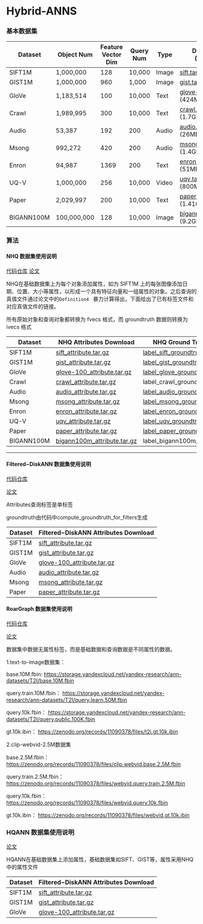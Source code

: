 # Hybrid-ANNS


### 基本数据集

| Dataset    | Object Num  | Feature Vector Dim | Query Num | Type            | Download (Vector)                                            |
| ---------- | ----------- | ------------------ | --------- | --------------- | ------------------------------------------------------------ |
| SIFT1M     | 1,000,000   | 128                | 10,000    | Image | [sift.tar.gz](http://corpus-texmex.irisa.fr/) (161MB)        |
| GIST1M     | 1,000,000   | 960                | 1,000     | Image | [gist.tar.gz](http://corpus-texmex.irisa.fr/) (2.6GB)        |
| GloVe      | 1,183,514   | 100                | 10,000    | Text  | [glove-100.tar.gz](http://downloads.zjulearning.org.cn/data/glove-100.tar.gz) (424MB) |
| Crawl      | 1,989,995   | 300                | 10,000    | Text  | [crawl.tar.gz](http://downloads.zjulearning.org.cn/data/crawl.tar.gz) (1.7GB) |
| Audio      | 53,387      | 192                | 200       | Audio | [audio.tar.gz](https://drive.google.com/file/d/1fJvLMXZ8_rTrnzivvOXiy_iP91vDyQhs/view) (26MB) |
| Msong      | 992,272     | 420                | 200       | Audio | [msong.tar.gz](https://drive.google.com/file/d/1UZ0T-nio8i2V8HetAx4-kt_FMK-GphHj/view) (1.4GB) |
| Enron      | 94,987      | 1369               | 200       | Text  | [enron.tar.gz](https://drive.google.com/file/d/1TqV43kzuNYgAYXvXTKsAG1-ZKtcaYsmr/view) (51MB) |
| UQ-V       | 1,000,000   | 256                | 10,000    | Video | [uqv.tar.gz](https://drive.google.com/file/d/1HIdQSKGh7cfC7TnRvrA2dnkHBNkVHGsF/view) (800MB) |
| Paper      | 2,029,997   | 200                | 10,000    | Text  | [paper.tar.gz](https://drive.google.com/file/d/1t4b93_1Viuudzd5D3I6_9_9Guwm1vmTn/view) (1.41GB) |
| BIGANN100M | 100,000,000 | 128                | 10,000    | Image | [bigann100m.tar.gz](https://big-ann-benchmarks.com/) (9.2GB) |
### 算法
#### NHQ 数据集使用说明

[代码仓库](https://github.com/KGLab-HDU/TKDE-under-review-Native-Hybrid-Queries-via-ANNS)
[论文](https://arxiv.org/abs/2203.13601)

NHQ在基础数据集上为每个对象添加属性，如为 SIFT1M 上的每张图像添加日期、位置、大小等属性，以形成一个具有特征向量和一组属性的对象。之后查询的真值文件通过论文中的`Definition4 ` 暴力计算得出，下面给出了已有标签文件和对应真值文件的链接。

所有原始对象和查询对象都转换为 fvecs 格式，而 groundtruth 数据则转换为 ivecs 格式



| Dataset    | NHQ Attributes Download                                      | NHQ Ground Truth Download                                    |
| ---------- | ------------------------------------------------------------ | ------------------------------------------------------------ |
| SIFT1M     | [sift_attribute.tar.gz](https://drive.google.com/file/d/15sflYLREoqHJGJCuBpiE1UOHad60_GKK/view) | [label_sift_groundtruth.ivecs](https://drive.google.com/file/d/1MVw1QmhQ_TnfhAV3Np-PDH9GNnH3Vm0w/view) |
| GIST1M     | [gist_attribute.tar.gz](https://drive.google.com/file/d/1PFeQev-7jywvdOVXy5ubMhltbH5sFDRx/view) | [label_gist_groundtruth.ivecs](https://drive.google.com/file/d/1KkeEbEglX6plVy4rT4GKkhCTKnOQ9jbh/view) |
| GloVe      | [glove-100_attribute.tar.gz](https://drive.google.com/file/d/10bIhmw1RC4Bk6cpJuWRli1WuwbALEKuK/view) | [label_glove_groundtruth.ivecs](https://drive.google.com/file/d/1LHbXi6Aapvnxp68aGZF1DV3kXy23bFE_/view) |
| Crawl      | [crawl_attribute.tar.gz](https://drive.google.com/file/d/1d1TURrWxYAELvfiBNermEv0iiyTxAWF6/view) | label_crawl_groundtruth.ivecs                                |
| Audio      | [audio_attribute.tar.gz](https://drive.google.com/file/d/1IsAGjhDSu2xrh2w16iVBEfw9vbOCRYjq/view) | [label_audio_groundtruth.ivecs](https://drive.google.com/file/d/1WeBC4_Aw2pfM_DlFaJUuM0GRuLAPCI3P/view) |
| Msong      | [msong_attribute.tar.gz](https://drive.google.com/file/d/1jVpJaT5GRjxRzj4C3KSsev0clQIOEplZ/view) | [label_msong_groundtruth.ivecs](https://drive.google.com/file/d/1LFWshAIoQLYJx68toTQBaoIOBZDfExue/view) |
| Enron      | [enron_attribute.tar.gz](https://drive.google.com/file/d/1tbVjQlUlFS321CxW9_hfqUf4JUiXdmLi/view) | [label_enron_groundtruth.ivecs](https://drive.google.com/file/d/1F5eZwG_u8S3StwPOnlmrHqmoFCoaGKVB/view) |
| UQ-V       | [uqv_attribute.tar.gz](https://drive.google.com/file/d/1YN6VuLPw_u9cFREXS6jgApYjCTmzmZtv/view) | [label_uqv_groundtruth.ivecs](https://drive.google.com/file/d/1o05Iq9Q_omnHosWnrwRQBYXtN4n7nu5o/view) |
| Paper      | [paper_attribute.tar.gz](https://drive.google.com/file/d/1arpB0oZne3tmRCUfTfzQmIfvWVP_kuKY/view) | [label_paper_groundtruth.ivecs](https://drive.google.com/file/d/1arpB0oZne3tmRCUfTfzQmIfvWVP_kuKY/view) |
| BIGANN100M | [bigann100m_attribute.tar.gz](https://drive.google.com/file/d/1arpB0oZne3tmRCUfTfzQmIfvWVP_kuKY/view) | label_bigann100m_groundtruth.ivecs                           |
---

#### Filtered−DiskANN 数据集使用说明

[代码仓库](https://github.com/Microsoft/DiskANN)

[论文](https://harsha-simhadri.org/pubs/Filtered-DiskANN23.pdf)

Attributes查询标签是单标签

groundtruth由代码中compute_groundtruth_for_filters生成

| Dataset | Filtered−DiskANN Attributes Download                         |
| ------- | ------------------------------------------------------------ |
| SIFT1M  | [sift_attribute.tar.gz](https://drive.google.com/file/d/1HV97n6IvotW9jwZlC4vy-uOLtaiCDDF7/view?usp=drive_link) |
| GIST1M  | [gist_attribute.tar.gz](https://drive.google.com/file/d/1tG2_XD9iWh-yBzFsroGq_5qwOZUT5A5Q/view?usp=drive_link) |
| GloVe   | [glove-100_attribute.tar.gz](https://drive.google.com/file/d/1Hhec4cdb3epvwIfuzjjoY-Quim5kPMGe/view?usp=drive_link) |
| Audio   | [audio_attribute.tar.gz](https://drive.google.com/file/d/1_6WFWUTsimcqjfm5UCwYlYu3OqTZF6Yi/view?usp=drive_link) |
| Msong   | [msong_attribute.tar.gz](https://drive.google.com/file/d/1JB8erGu2m3SB-vv23bRWYAElYBPnFadU/view?usp=drive_link) |
| Paper   | [paper_attribute.tar.gz](https://drive.google.com/file/d/1s8xUZD6mx3JvuHJXPcRRSqkxAXuiyagg/view?usp=drive_link) |


#### RoarGraph 数据集使用说明
[代码仓库](https://github.com/matchyc/RoarGraph)

[论文](https://arxiv.org/pdf/2408.08933)

数据集中数据无属性标签，而是基础数据和查询数据是不同属性的数据。

1.text-to-image数据集：

base.10M.fbin: https://storage.yandexcloud.net/yandex-research/ann-datasets/T2I/base.10M.fbin

query.train.10M.fbin： https://storage.yandexcloud.net/yandex-research/ann-datasets/T2I/query.learn.50M.fbin

query.10k.fbin： https://storage.yandexcloud.net/yandex-research/ann-datasets/T2I/query.public.100K.fbin

gt.10k.ibin： https://zenodo.org/records/11090378/files/t2i.gt.10k.ibin

2.clip-webvid-2.5M数据集

base.2.5M.fbin： https://zenodo.org/records/11090378/files/clip.webvid.base.2.5M.fbin

query.train.2.5M.fbin： https://zenodo.org/records/11090378/files/webvid.query.train.2.5M.fbin

query.10k.fbin： https://zenodo.org/records/11090378/files/webvid.query.10k.fbin

gt.10k.ibin： https://zenodo.org/records/11090378/files/webvid.gt.10k.ibin

### HQANN 数据集使用说明
[论文](https://dl.acm.org/doi/10.1145/3511808.3557610)

HQANN在基础数据集上添加属性，基础数据集如SIFT、GIST等，属性采用NHQ中的属性文件

| Dataset | Filtered−DiskANN Attributes Download                         |
| ------- | ------------------------------------------------------------ |
| SIFT1M  | [sift_attribute.tar.gz](https://drive.google.com/file/d/1HV97n6IvotW9jwZlC4vy-uOLtaiCDDF7/view?usp=drive_link) |
| GIST1M  | [gist_attribute.tar.gz](https://drive.google.com/file/d/1tG2_XD9iWh-yBzFsroGq_5qwOZUT5A5Q/view?usp=drive_link) |
| GloVe   | [glove-100_attribute.tar.gz](https://drive.google.com/file/d/1Hhec4cdb3epvwIfuzjjoY-Quim5kPMGe/view?usp=drive_link) |
